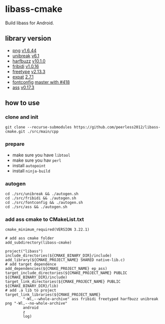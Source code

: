 # libass-cmake

Build libass for Android.

## library version
* [png](https://github.com/pnggroup/libpng) [v1.6.44](https://github.com/pnggroup/libpng/releases/tag/v1.6.44)
* [unibreak](https://github.com/adah1972/libunibreak) [v6.1](https://github.com/adah1972/libunibreak/releases/tag/libunibreak_6_1)
* [harfbuzz](https://github.com/harfbuzz/harfbuzz) [v10.1.0](https://github.com/harfbuzz/harfbuzz/releases/tag/10.1.0)
* [fribidi](https://github.com/fribidi/fribidi) [v1.0.16](https://github.com/fribidi/fribidi/releases/tag/v1.0.16)
* [freetype](https://gitlab.freedesktop.org/freetype/freetype) [v2.13.3](https://gitlab.freedesktop.org/freetype/freetype/-/tags/VER-2-13-3)
* [expat](https://github.com/libexpat/libexpat) [2.7.1](https://github.com/libexpat/libexpat/releases/tag/R_2_7_1)
* [fontconfig](https://gitlab.freedesktop.org/fontconfig/fontconfig) [master with #418](https://gitlab.freedesktop.org/fontconfig/fontconfig/-/merge_requests/418)
* [ass](https://github.com/libass/libass) [v0.17.3](https://github.com/libass/libass/releases/tag/0.17.3)

## how to use

### clone and init
`git clone --recurse-submodules https://github.com/peerless2012/libass-cmake.git ./src/main/cpp`

### prepare
* make sure you have `libtool`
* make sure you hav `perl`
* install `autopoint`
* install `ninja-build`

### autogen
```
cd ./src/unibreak && ./autogen.sh
cd ./src/fribidi && ./autogen.sh
cd ./src/fontconfig && ./autogen.sh
cd ./src/ass && ./autogen.sh
```

### add ass cmake to CMakeList.txt 
```
cmake_minimum_required(VERSION 3.22.1)

# add ass cmake folder
add_subdirectory(libass-cmake)

project("libass")
include_directories(${CMAKE_BINARY_DIR}/include)
add_library(${CMAKE_PROJECT_NAME} SHARED native-lib.c)
# add target dependence
add_dependencies(${CMAKE_PROJECT_NAME} ep_ass)
target_include_directories(${CMAKE_PROJECT_NAME} PUBLIC ${CMAKE_BINARY_DIR}/include)
target_link_directories(${CMAKE_PROJECT_NAME} PUBLIC ${CMAKE_BINARY_DIR}/lib)
# add .a lib to project
target_link_libraries(${CMAKE_PROJECT_NAME}
        "-Wl,--whole-archive" ass fribidi freetyped harfbuzz unibreak png "-Wl,--no-whole-archive"
        android
        z
        log)
```